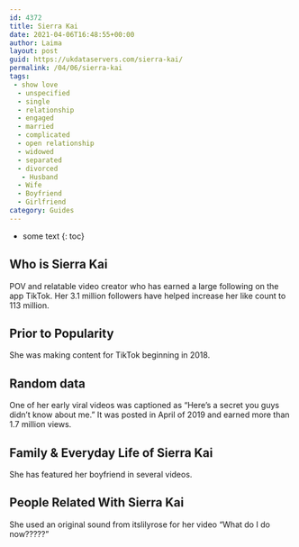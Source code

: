 ```yaml
---
id: 4372
title: Sierra Kai
date: 2021-04-06T16:48:55+00:00
author: Laima
layout: post
guid: https://ukdataservers.com/sierra-kai/
permalink: /04/06/sierra-kai
tags:
 - show love
  - unspecified
  - single
  - relationship
  - engaged
  - married
  - complicated
  - open relationship
  - widowed
  - separated
  - divorced
   - Husband
  - Wife
  - Boyfriend
  - Girlfriend
category: Guides
---
```


* some text
{: toc}


## Who is Sierra Kai
                  
                  
                  
POV and relatable video creator who has earned a large following on the app TikTok. Her 3.1 million followers have helped increase her like count to 113 million.
                  
              
            
              
            
                
                
                
## Prior to Popularity
                  
                  
                  
She was making content for TikTok beginning in 2018.
                  
              
            
              
            
                
                
                
## Random data
                  
                  
                  
One of her early viral videos was captioned as &#8220;Here&#8217;s a secret you guys didn&#8217;t know about me.&#8221; It was posted in April of 2019 and earned more than 1.7 million views.
                  
              
            
              
            
                
                
                
## Family & Everyday Life of Sierra Kai
                  
                  
                  
She has featured her boyfriend in several videos.
                  
              
            
              
            
                
                
                
## People Related With Sierra Kai
                  
                  
                  
She used an original sound from itslilyrose for her video &#8220;What do I do now?????&#8221;
                  
              
            
              
            
                
              
            
              
              
            
            
              
            
          
          
          
